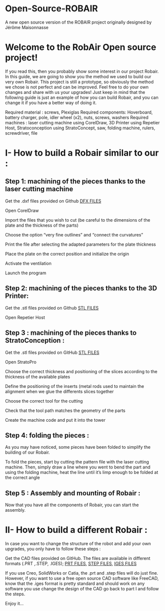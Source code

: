 # Open-Source-ROBAIR

A new open source version of the ROBAIR project originally designed by Jérôme Maisonnasse

 Welcome to the RobAir Open source project!
 ====================

If you read this, then you probably show some interest in our project Robair. In this guide, we are going to show you the method we used to build our very own Robair. This project is still a prototype, so obviously the method we chose is not perfect and can be improved. Feel free to do your own changes and share with us your upgrades! Just keep in mind that the following guide is just an example of how you can build Robair, and you can change it if you have a better way of doing it.
 
Required material : screws, Plexiglas
Required components: Hoverboard, battery charger, pole, idler wheel (x2), nuts, screws, washers
Required machines : laser cutting machine using CorelDraw,  3D Printer using Repetier Host, Stratoconception using StratoConcept, saw, folding machine, rulers, screwdriver, file
 
I- How to build a Robair similar to our :
 ====================


Step 1: machining of the pieces thanks to the laser cutting machine 
---------
       
  Get the .dxf files provided on Github [DFX FILES](https://github.com/cinatalia/Open-Source-ROBAIR/tree/master/DFX)
      
  Open CorelDraw
      
  Import the files that you wish to cut (be careful to the dimensions of the plate and the thickness of the parts)
      
  Choose the option “very fine outlines” and “connect the curvatures”
      
  Print the file after selecting the adapted parameters for the plate thickness
       
  Place the plate on the correct position and initialize the origin
      
  Activate the ventilation
      
  Launch the program
 
Step 2: machining of the pieces thanks to the 3D Printer:
---------
      
  Get the .stl files provided on Github [STL FILES](https://github.com/cinatalia/Open-Source-ROBAIR/tree/master/STL)
  
  Open Repetier Host          
 
Step 3 : machining of the pieces thanks to StratoConception : 
---------
       
  Get the .stl files provided on GitHub [STL FILES](https://github.com/cinatalia/Open-Source-ROBAIR/tree/master/STL)
  
  Open StratoPro
 
  Choose the correct thickness and positioning of the slices according to the thickness of the available plates
 
  Define the positioning of the inserts (metal rods used to maintain the alignment when we glue the differents slices together
  
  Choose the correct tool for the cutting
  
  Check that the tool path matches the geometry of the parts
 
  Create the machine code and put it into the tower 

Step 4: folding the pieces : 
---------
As you may have noticed, some pieces have been folded to simplify the building of our Robair. 

To fold the pieces, start by cutting the pattern file with the laser cutting machine. Then, simply draw a line where you went to bend the part and using the folding machine, heat the line until it’s limp enough to be folded at the correct angle

Step 5 : Assembly and mounting of Robair :
---------

   Now that you have all the components of Robair, you can start the assembly.


 II- How to build a different Robair : 
  ====================

In case you want to change the structure of the robot and add your own upgrades, you only have to follow these steps :

Get the CAD files provided on GitHub. The files are available in different formats (.PRT ,.STEP, .IGES); [PRT FILES](https://github.com/cinatalia/Open-Source-ROBAIR/tree/master/Original%20version%20Creo%20.PRT), [STEP FILES](https://github.com/cinatalia/Open-Source-ROBAIR/tree/master/STEP), [IGES FILES](https://github.com/cinatalia/Open-Source-ROBAIR/tree/master/IGES)

If you use Creo, SolidWorks or Catia, the .prt and .step files will do just fine. However, if you want to use a free open source CAD software like FreeCAD, know that the .iges format is pretty standard and should work on any software you use
change the design of the CAD  go back to part I and follow the steps. 

Enjoy it...
